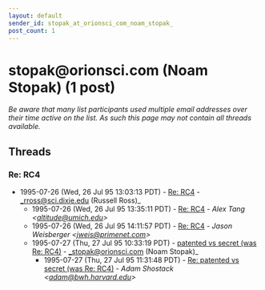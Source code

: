 ```yaml
---
layout: default
sender_id: stopak_at_orionsci_com_noam_stopak_
post_count: 1
---
```


# stopak<span>@</span>orionsci.com (Noam Stopak) (1 post)

_Be aware that many list participants used multiple email addresses over their time active on the list. As such this page may not contain all threads available._

## Threads

### Re: RC4
+ 1995-07-26 (Wed, 26 Jul 95 13:03:13 PDT) - [Re: RC4](/archive/1995/07/32a954852949def4bec6b0a96fffc78f64f068759dc3b8a894b7153d45c544bd) - _rross@sci.dixie.edu (Russell Ross)_
  + 1995-07-26 (Wed, 26 Jul 95 13:35:11 PDT) - [Re: RC4](/archive/1995/07/02535273c79e346b04d4ce18db33623aeb21acf99ca01f96b19d2300f3d40022) - _Alex Tang \<altitude@umich.edu\>_
  + 1995-07-26 (Wed, 26 Jul 95 14:11:57 PDT) - [Re: RC4](/archive/1995/07/5f0ea23709dd01ad6702042a4bd481f22e48f57c4698b9c7a2deca9dc267daa7) - _Jason Weisberger \<jweis@primenet.com\>_
  + 1995-07-27 (Thu, 27 Jul 95 10:33:19 PDT) - [patented vs secret (was Re: RC4)](/archive/1995/07/ab22298f95ef5a394c5132789a54909ed5cd0bb54d7757c4e47ece1a64ed1a9c) - _stopak@orionsci.com (Noam Stopak)_
    + 1995-07-27 (Thu, 27 Jul 95 11:31:48 PDT) - [Re: patented vs secret (was Re: RC4)](/archive/1995/07/003556f9b9991fc344b0a727bf868bb297da02bffb640d15cdcd8207ba9121be) - _Adam Shostack \<adam@bwh.harvard.edu\>_

